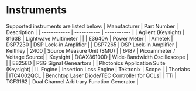 # Instruments

Supported instruments are listed below:
| Manufacturer | Part Number | Description |
| ------------ | ----------- | ----------- |
| Agilent (Keysight)      | 8163B       | Lightwave Multimeter |
|              | E3640A      | Power Meter |
| Ametek       | DSP7230     | DSP Lock-in Amplifier
|              | DSP7265     | DSP Lock-in Amplifier
| Keithley     | 2400        | Source Measure Unit (SMU)
|              | 6487        | Picoammeter / Voltage Source|
| Keysight     | DCAX86100D  | Wide-Bandwidth Oscilloscope |
|              | E8258D      | PSG Signal Geneartors |
| Photonics Application Suite (Keysight) | IL Engine | Insertion Loss Engine
| Tektronix    | Scope       |
| Thorlabs     | ITC4002QCL  | Benchtop Laser Diode/TEC Controller for QCLs|
| TTi         | TGF3162     | Dual Channel Arbitrary Function Generator |